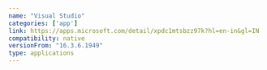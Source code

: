 ```yaml
---
name: "Visual Studio"
categories: ['app']
link: https://apps.microsoft.com/detail/xpdc1mtsbzz97k?hl=en-in&gl=IN
compatibility: native
versionFrom: "16.3.6.1949"
type: applications
---
```


